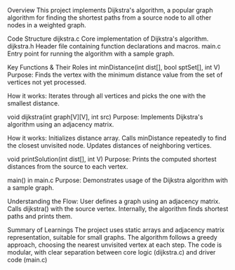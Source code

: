 Overview
This project implements Dijkstra's algorithm, a popular graph algorithm for finding the shortest paths from a source node to all other nodes in a weighted graph.

Code Structure
dijkstra.c	Core implementation of Dijkstra's algorithm.
dijkstra.h	Header file containing function declarations and macros.
main.c	Entry point for running the algorithm with a sample graph.

Key Functions & Their Roles
int minDistance(int dist[], bool sptSet[], int V)
Purpose: Finds the vertex with the minimum distance value from the set of vertices not yet processed.

How it works: Iterates through all vertices and picks the one with the smallest distance.

void dijkstra(int graph[V][V], int src)
Purpose: Implements Dijkstra's algorithm using an adjacency matrix.

How it works:
Initializes distance array.
Calls minDistance repeatedly to find the closest unvisited node.
Updates distances of neighboring vertices.

void printSolution(int dist[], int V)
Purpose: Prints the computed shortest distances from the source to each vertex.

main() in main.c
Purpose: Demonstrates usage of the Dijkstra algorithm with a sample graph.

Understanding the Flow:
User defines a graph using an adjacency matrix.
Calls dijkstra() with the source vertex.
Internally, the algorithm finds shortest paths and prints them.

Summary of Learnings
The project uses static arrays and adjacency matrix representation, suitable for small graphs.
The algorithm follows a greedy approach, choosing the nearest unvisited vertex at each step.
The code is modular, with clear separation between core logic (dijkstra.c) and driver code (main.c)
